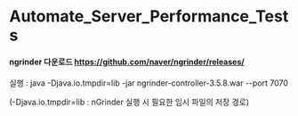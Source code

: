 # Automate_Server_Performance_Tests

#### ngrinder 다운로드 https://github.com/naver/ngrinder/releases/

실행 : java -Djava.io.tmpdir=lib -jar ngrinder-controller-3.5.8.war --port 7070

(-Djava.io.tmpdir=lib : nGrinder 실행 시 필요한 임시 파일의 저장 경로)

